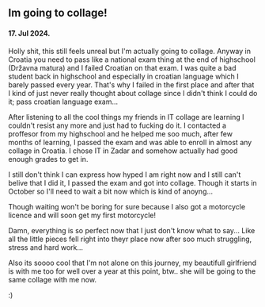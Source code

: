 ## Im going to collage!

#### 17. Jul 2024.

Holly shit, this still feels unreal but I'm actually going to collage. Anyway in Croatia you need to pass like a national exam thing at the end of highschool (Državna matura) and I failed Croatian on that exam. I was quite a bad student back in highschool and especially in croatian language which I barely passed every year. That's why I failed in the first place and after that I kind of just never really thought about collage since I didn't think I could do it; pass croatian language exam...

After listening to all the cool things my friends in IT collage are learning I couldn't resist any more and just had to fucking do it. I contacted a proffesor from my highschool and he helped me soo much, after few months of learning, I passed the exam and was able to enroll in almost any collage in Croatia. I chose IT in Zadar and somehow actually had good enough grades to get in.

I still don't think I can express how hyped I am right now and I still can't belive that I did it, I passed the exam and got into collage. Though it starts in October so I'll need to wait a bit now which is kind of anoyng...

Though waiting won't be boring for sure because I also got a motorcycle licence and will soon get my first motorcycle!

Damn, everything is so perfect now that I just don't know what to say... Like all the little pieces fell right into theyr place now after soo much struggling, stress and hard work...

Also its soooo cool that I'm not alone on this journey, my beautifull girlfriend is with me too for well over a year at this point, btw.. she will be going to the same collage with me now.

:)
